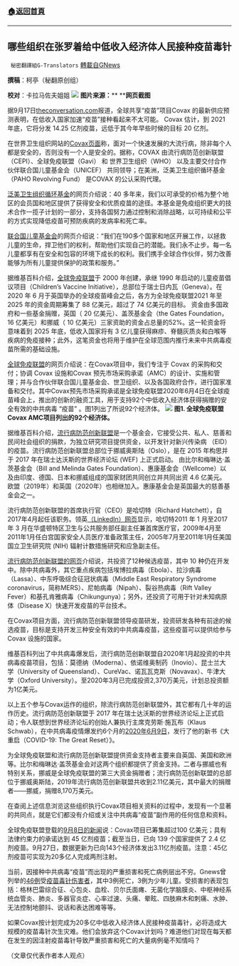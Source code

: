 ###  [:house:返回首頁](https://github.com/ourhimalayas/txt)
---


## 哪些组织在张罗着给中低收入经济体人民接种疫苗毒针
` 秘密翻譯組G-Translators` [轉載自GNews](https://gnews.org/zh-hans/1576212/)

**撰稿**：柯亭（秘翻原创组）

**校对**：卡拉马佐夫姐姐
![](https://assets.gnews.org/wp-content/uploads/2021/10/20211005-哪些组织在张罗着给中低收入经济体人民接种疫苗毒针.png)
**图片来源：**** ****网页截图**

据9月17日[theconversation.com](https://theconversation.com/covax-misses-its-2021-delivery-target-whats-gone-wrong-in-the-fight-against-vaccine-nationalism-167753)报道，全球共享“疫苗”项目Covax 的最新供应预测表明，在低收入国家加速“疫苗”接种看起来不太可能。 Covax 估计，到 2021 年底，它将分发 14.25 亿剂疫苗，远低于其今年早些时候的目标 20 亿剂。

在世界卫生组织网站的[Covax页面](https://www.who.int/initiatives/act-accelerator/covax)称，面对一个快速发展的大流行病，除非每个人都是安全的，否则没有一个人是安全的。据称，COVAX 由流行病防范创新联盟（CEPI）、全球免疫联盟（Gavi） 和 世界卫生组织（WHO） 以及主要交付合作伙伴联合国儿童基金会（UNICEF） 共同领导；在美洲，泛美卫生组织循环基金（PAHO Revolving Fund） 是COVAX 的公认采购代理。

[泛美卫生组织循环基金](https://www.paho.org/en/revolvingfund)的网页介绍说：40 多年来，我们以可承受的价格为整个地区的会员国和地区提供了获得安全和优质疫苗的途径。本基金是免疫组织更大的技术合作一揽子计划的一部分，支持各国努力通过控制和消除战略，以可持续和公平的方式实现降低疫苗可预防疾病的发病率和死亡率。

[联合国儿童基金会](https://www.unicef.org/zh/%E6%88%91%E4%BB%AC%E7%9A%84%E5%B7%A5%E4%BD%9C?campaignid=14456903880&amp;adgroupid=126036556229&amp;adid=542263368153)的网页介绍说：“我们在190多个国家和地区开展工作，以拯救儿童的生命，捍卫他们的权利，帮助他们实现自己的潜能。我们永不止步。每一名儿童都享有在安全和包容的环境下成长的权利。我们携手全球合作伙伴，努力改善能够为所有儿童提供保护的政策和服务。”

据维基百科介绍，[全球免疫联盟](https://en.wikipedia.org/wiki/GAVI)于 2000 年创建，承继 1990 年启动的儿童疫苗倡议项目（Children’s Vaccine Initiative），总部位于瑞士日内瓦（Geneva）。在2020 年 6 月于英国举办的全球疫苗峰会之后，各方为全球免疫联盟2021 年至 2025 年的资金周期筹集了 88 亿美元，超过了 74 亿美元的目标。 资金由多国政府和一些基金捐赠，英国（ 20 亿美元）、盖茨基金会（the Gates Foundation，16 亿美元）和挪威（ 10 亿美元）三家资助的资金占总量的52%。这一轮资金将意味着到 2025 年底，低收入国家将有 3 亿儿童获得麻疹、脊髓灰质炎和白喉等疾病的免疫接种；此外，这笔资金也将用于维护在全球范围内推行未来中共病毒疫苗所需的基础设施。

[全球免疫联盟](https://www.gavi.org/news/media-room/gavi-board-meets-discuss-routine-immunisation-covaxs-2022-strategy)的网页介绍说：在Covax项目中，我们专注于 Covax 的采购和交付；协调 Covax 设施和Covax 预先市场采购承诺（AMC）的设计、实施和管理；并与合作伙伴联合国儿童基金会、世卫组织、以及各国政府合作，进行国家准备和交付。其中Covax预先市场采购承诺是全球免疫联盟2020年6月4日在全球疫苗峰会上，推出的创新的融资工具，用于支持92个中低收入经济体获得捐赠的安全有效的中共病毒 “疫苗” 。图1列出了所说92个经济体。
![](https://assets.gnews.org/wp-content/uploads/2021/10/20211005-哪些组织在张罗着给中低收入经济体人民接种疫苗毒针-p2.png)
**图****1. ****全球免疫联盟****Covax AMC****项目列出的****92****个经济体。**

据维基百科介绍，[流行病防范创新联盟](https://en.wikipedia.org/wiki/Coalition_for_Epidemic_Preparedness_Innovations)是一个基金会，它接受公共、私人、慈善和民间社会组织的捐款，为独立研究项目提供资金，以开发针对新兴传染病 （EID） 的疫苗。流行病防范创新联盟总部位于挪威奥斯陆（Oslo），是在 2015 年构思并于 2017 年在瑞士达沃斯的世界经济论坛 (WEF) 上正式启动。 由比尔和梅琳达·盖茨基金会（Bill and Melinda Gates Foundation）、惠康基金会（Wellcome）以及由印度、德国、日本和挪威组成的国家财团共同创立并共同出资 4.6 亿美元。欧盟（2019年）和英国（2020年）也相继加入。惠康基金会是英国最大的慈善基金会之一。

流行病防范创新联盟的首席执行官（CEO）是哈切特（Richard Hatchett），自2017年4月起任该职务。领英[（LinkedIn）网页](https://www.linkedin.com/in/richard-hatchett-97b07911/?originalSubdomain=uk)显示，哈切特2011 年 1 月至2017 年 3 月在华盛顿特区卫生与公共服务部任副主任兼首席医疗官，2009年4月至2011年1月任白宫国家安全人员医疗准备政策主任，2005年7月至2011年1月任美国国立卫生研究院 (NIH) 辐射计数措施研究和应急副主任。

[流行病防范创新联盟的网页](https://cepi.net/research_dev/our-portfolio/)介绍说，共投资了12种候选疫苗，其中 10 种仍在开发中。除中共病毒外，其它重点疾病包括埃博拉病毒（Ebola）、拉沙病毒（Lassa）、中东呼吸综合征冠状病毒（Middle East Respiratory Syndrome coronavirus，简称MERS）、尼帕病毒（Nipah）、裂谷热病毒（Rift Valley Fever）和基孔肯雅病毒（Chikungunya）；另外，还投资了可用于针对未知病原体（Disease X）快速开发疫苗的平台技术。

在Covax项目方面，流行病防范创新联盟领导疫苗研发，投资研发各种有前途的候选疫苗，目标是支持开发三种安全有效的中共病毒疫苗，这些疫苗可以提供给参与 Covax 设施的国家。

维基百科列出了中共病毒爆发后，流行病防范创新联盟自2020年1月起投资的中共病毒疫苗项目，包括：莫德纳（Moderna）、依诺维奥制药（Inovio）、昆士兰大学（University of Queensland）、CureVac、诺瓦瓦克斯（Novavax）、牛津大学（Oxford University）。至2020年3月已完成投资2,370万美元，计划总投资额为1亿美元。

以上五个参与Covax运作的组织，除流行病防范创新联盟外，其它都有几十年的运作历史。流行病防范创新联盟于 2017 年在瑞士达沃斯的世界经济论坛上正式启动；令人联想到世界经济论坛的创始人兼执行主席克劳斯·施瓦布（Klaus Schwab），在中共病毒疫情爆发约6个月的[2020年6月9日](https://gnews.org/zh-hans/1521009/)，发行了他的新书《大重启（COVID-19: The Great Reset）》。

为全球免疫联盟和流行病防范创新联盟提供资金支持者主要来自英国、美国和欧洲等。比尔和梅琳达·盖茨基金会对这两个组织都提供了资金支持。二者与挪威也有特别关系，挪威是全球免疫联盟的第三大资金捐赠者；流行病防范创新联盟的总部位于挪威奥斯陆，2019年流行病防范创新联盟共收到2.11亿美元，其中最大的捐赠者——挪威，捐赠8,170万美元。

在查阅上述信息浏览这些组织执行Covax项目相关资料的过程中，发现有一个显著的共同点，就是它们都没有介绍或关注中共病毒“疫苗”副作用的任何信息和资料。

全球免疫联盟登载的[9月8日的新闻](https://www.gavi.org/news/media-room/joint-covax-statement-supply-forecast-2021-and-early-2022)说：Covax项目已筹集超过100 亿美元；具有法律约束力的承诺达到 45 亿剂疫苗；截至当日，已向 139 个国家提供了 2.4 亿剂疫苗。9月27日，数据更新为已向143个经济体发出3.11亿剂疫苗。注意：45亿剂疫苗可实现为20多亿人完成两剂注射。

当前，因接种中共病毒“疫苗”而出现的严重损害和死亡病例层出不穷。Gnews曾列举的[46例](https://gnews.org/zh-hans/1537848/)受[疫苗毒针伤害者](https://gnews.org/zh-hans/1545287/)，其中3例死亡，3例为少年儿童。受损害的表现包括：格林巴雷综合征、心包炎、血栓、贝尔氏面瘫、无菌化学脑膜炎、中枢神经系统血管炎、肺炎、多器官炎症、心率过速、头痛、晕眩、四肢麻木和刺痛、水肿、无法控制地颤抖、说话和表达困难等等。

如果Covax按计划完成为20多亿中低收入经济体人民接种疫苗毒针，必将造成大规模的疫苗毒针次生灾难。他们会放弃这个Covax计划吗？难道他们对现在每天都在发生的因注射疫苗毒针导致严重损害和死亡的大量病例毫不知情吗？

（文章仅代表作者本人观点）
